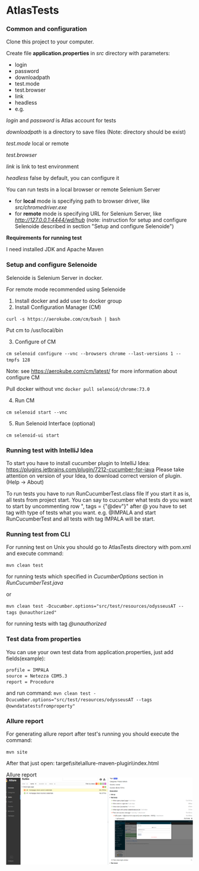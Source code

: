 # AtlasTests

### Common and configuration

Clone this project to your computer.

Create file **application.properties** in _src_ directory with parameters:

- login
- password
- downloadpath
- test.mode  
- test.browser 
- link
- headless
- e.g.


_login_ and _password_ is Atlas account for tests

_downloadpath_ is a directory to save files (Note: directory should be exist)

_test.mode_ local or remote

_test.browser_

_link_ is link to test environment

_headless_ false by default, you can configure it

You can run tests in a local browser or remote Selenium Server

- for **local** mode is specifying path to browser driver, like _src/chromedriver.exe_
- for **remote** mode is specifying URL for Selenium Server, like _http://127.0.0.1:4444/wd/hub_ 
(note: instruction for setup and configure Selenoide described in section "Setup and configure Selenoide") 

**Requirements for running test**

I need installed JDK and Apache Maven 

### Setup and configure Selenoide

Selenoide is Selenium Server in docker. 

For remote mode recommended using Selenoide
 
1. Install docker and add user to docker group
2. Install Configuration Manager (CM)

`curl -s https://aerokube.com/cm/bash | bash`

Put cm to /usr/local/bin

3. Configure of CM

`cm selenoid configure --vnc --browsers chrome --last-versions 1 --tmpfs 128`

Note: see https://aerokube.com/cm/latest/ for more information about configure CM

Pull docker without vnc
`docker pull selenoid/chrome:73.0`

4. Run CM

`cm selenoid start --vnc`

5. Run Selenoid Interface (optional)

`cm selenoid-ui start`

### Running test with IntelliJ Idea
To start you have to install cucumber plugin to IntelliJ Idea: https://plugins.jetbrains.com/plugin/7212-cucumber-for-java
Please take attention on version of your Idea, to download correct version of plugin. (Help -> About)

To run tests you have to run RunCucumberTest.class file
If you start it as is, all tests from project start.
You can say to cucumber what tests do you want to start by uncommenting row ", tags = {"@dev"}"
after  @ you have to set tag with type of tests what you want. e.g. @IMPALA and start RunCucumberTest and all tests with
tag IMPALA will be start.

### Running test from CLI
For running test on Unix you should go to AtlasTests directory with pom.xml and execute command:

`mvn clean test` 

for running tests which specified in _CucumberOptions_ section in _RunCucumberTest.java_
 
or 

`mvn clean test -Dcucumber.options="src/test/resources/odysseusAT --tags @unauthorized"`

for running tests with tag _@unauthorized_

### Test data from properties
You can use your own test data from application.properties, just add fields(example):
```
profile = IMPALA
source = Netezza CDM5.3
report = Procedure
```

and run command:
`mvn clean test -Dcucumber.options="src/test/resources/odysseusAT --tags @owndatatestsfromproperty"`

### Allure report
For generating allure report after test's running you should execute the command:

`mvn site` 

After that just open:
target\site\allure-maven-plugin\index.html

 
  Allure report
 ![alt text](allure/allure.PNG "Allure report example")